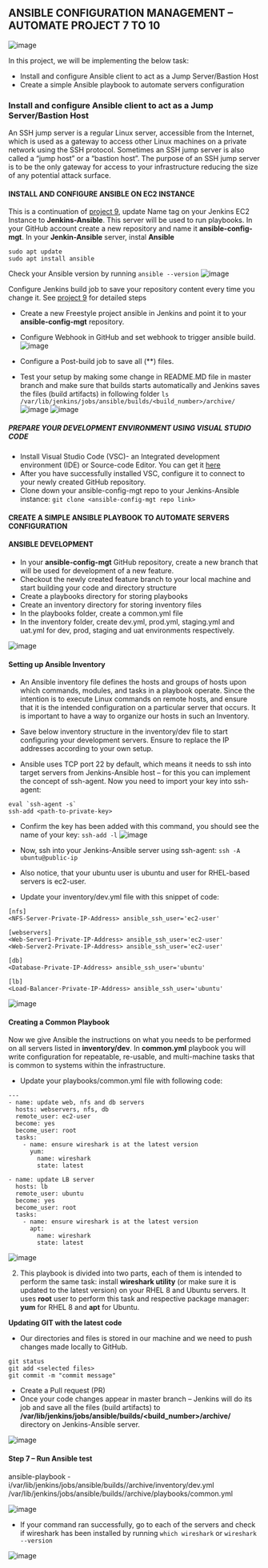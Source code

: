 ## ANSIBLE CONFIGURATION MANAGEMENT – AUTOMATE PROJECT 7 TO 10

![image](https://user-images.githubusercontent.com/116161693/233007313-6d3c10c0-7d01-49aa-b801-3e2ca0149358.png)

In this project, we will be implementing the below task:
- Install and configure Ansible client to act as a Jump Server/Bastion Host
- Create a simple Ansible playbook to automate servers configuration

### Install and configure Ansible client to act as a Jump Server/Bastion Host

An SSH jump server is a regular Linux server, accessible from the Internet, which is used as a gateway to access other Linux machines on a private network using the SSH protocol. Sometimes an SSH jump server is also called a “jump host” or a “bastion host”. The purpose of an SSH jump server is to be the only gateway for access to your infrastructure reducing the size of any potential attack surface.

#### INSTALL AND CONFIGURE ANSIBLE ON EC2 INSTANCE
This is a continuation of [project 9](https://github.com/ChinenyenwaN1/DevOps-Project-Documentation/blob/main/Project%209%20-%20Continuous%20Integration%20Pipeline%20for%20tooling%20website.md), update Name tag on your Jenkins EC2 Instance to **Jenkins-Ansible**. This server will be used to run playbooks.
In your GitHub account create a new repository and name it **ansible-config-mgt**.
In your **Jenkin-Ansible** server, instal **Ansible**
```
sudo apt update
sudo apt install ansible
```
Check your Ansible version by running `ansible --version`
![image](https://user-images.githubusercontent.com/116161693/233055574-f5268f61-0f84-4105-ba68-8ef233ab7e18.png)

Configure Jenkins build job to save your repository content every time you change it. See [project 9](https://github.com/ChinenyenwaN1/DevOps-Project-Documentation/blob/main/Project%209%20-%20Continuous%20Integration%20Pipeline%20for%20tooling%20website.md) for detailed steps
- Create a new Freestyle project ansible in Jenkins and point it to your **ansible-config-mgt** repository.
- Configure Webhook in GitHub and set webhook to trigger ansible build.
  ![image](https://user-images.githubusercontent.com/116161693/233049004-9d3317d1-5394-4382-a98a-22cafca57256.png)

- Configure a Post-build job to save all (**) files. 
- Test your setup by making some change in README.MD file in master branch and make sure that builds starts automatically and Jenkins saves the files (build artifacts) in following folder `ls /var/lib/jenkins/jobs/ansible/builds/<build_number>/archive/`
  ![image](https://user-images.githubusercontent.com/116161693/233049703-e779bf0f-5410-4299-9ee7-950d3364907c.png)
  ![image](https://user-images.githubusercontent.com/116161693/233055181-baaf9531-d9dc-4835-aaae-58997fb73c31.png)
    
##### PREPARE YOUR DEVELOPMENT ENVIRONMENT USING VISUAL STUDIO CODE
- Install Visual Studio Code (VSC)- an Integrated development environment (IDE) or Source-code Editor. You can get it [here](https://code.visualstudio.com/download)
- After you have successfully installed VSC, configure it to connect to your newly created GitHub repository.
- Clone down your ansible-config-mgt repo to your Jenkins-Ansible instance: `git clone <ansible-config-mgt repo link>`

#### CREATE A SIMPLE ANSIBLE PLAYBOOK TO AUTOMATE SERVERS CONFIGURATION

#### ANSIBLE DEVELOPMENT
- In your **ansible-config-mgt** GitHub repository, create a new branch that will be used for development of a new feature.
- Checkout the newly created feature branch to your local machine and start building your code and directory structure
- Create a playbooks directory for storing playbooks
- Create an inventory directory for storing inventory files
- In the playbooks folder, create a common.yml file
- In the inventory folder, create dev.yml, prod.yml, staging.yml and uat.yml for dev, prod, staging and uat environments respectively.

![image](https://user-images.githubusercontent.com/116161693/233051411-8514d728-7654-4170-90eb-60e42cd0295e.png)

#### Setting up Ansible Inventory
- An Ansible inventory file defines the hosts and groups of hosts upon which commands, modules, and tasks in a playbook operate. Since the intention is to execute Linux commands on remote hosts, and ensure that it is the intended configuration on a particular server that occurs. It is important to have a way to organize our hosts in such an Inventory.

- Save below inventory structure in the inventory/dev file to start configuring your development servers. Ensure to replace the IP addresses according to your own setup.
- Ansible uses TCP port 22 by default, which means it needs to ssh into target servers from Jenkins-Ansible host – for this you can implement the concept of ssh-agent. Now you need to import your key into ssh-agent: 

```
eval `ssh-agent -s`
ssh-add <path-to-private-key>
```
- Confirm the key has been added with this command, you should see the name of your key: `ssh-add -l`
![image](https://user-images.githubusercontent.com/116161693/233050056-9af96918-0651-4591-9fb2-c6f0e5a2f372.png)

- Now, ssh into your Jenkins-Ansible server using ssh-agent: `ssh -A ubuntu@public-ip`
- Also notice, that your ubuntu user is ubuntu and user for RHEL-based servers is ec2-user.
- Update your inventory/dev.yml file with this snippet of code:
```
[nfs]
<NFS-Server-Private-IP-Address> ansible_ssh_user='ec2-user'

[webservers]
<Web-Server1-Private-IP-Address> ansible_ssh_user='ec2-user'
<Web-Server2-Private-IP-Address> ansible_ssh_user='ec2-user'

[db]
<Database-Private-IP-Address> ansible_ssh_user='ubuntu' 

[lb]
<Load-Balancer-Private-IP-Address> ansible_ssh_user='ubuntu'
```
![image](https://user-images.githubusercontent.com/116161693/233051740-5e066ff5-d1de-4ea4-ac35-f69554366cc1.png)

#### Creating a Common Playbook
Now we give Ansible the instructions on what you needs to be performed on all servers listed in **inventory/dev**. In **common.yml** playbook you will write configuration for repeatable, re-usable, and multi-machine tasks that is common to systems within the infrastructure.
- Update your playbooks/common.yml file with following code:
```
---
- name: update web, nfs and db servers
  hosts: webservers, nfs, db
  remote_user: ec2-user
  become: yes
  become_user: root
  tasks:
    - name: ensure wireshark is at the latest version
      yum:
        name: wireshark
        state: latest

- name: update LB server
  hosts: lb
  remote_user: ubuntu
  become: yes
  become_user: root
  tasks:
    - name: ensure wireshark is at the latest version
      apt:
        name: wireshark
        state: latest
```
![image](https://user-images.githubusercontent.com/116161693/233050712-55d461fc-b8ba-47ff-ae6d-6586ed14d09d.png)

2. This playbook is divided into two parts, each of them is intended to perform the same task: install **wireshark utility** (or make sure it is updated to the latest version) on your RHEL 8 and Ubuntu servers. It uses **root** user to perform this task and respective package manager: **yum** for RHEL 8 and **apt** for Ubuntu.

**Updating GIT with the latest code**
- Our directories and files is stored in our machine and we need to push changes made locally to GitHub.

```
git status
git add <selected files>
git commit -m "commit message"
```
- Create a Pull request (PR)
- Once your code changes appear in master branch – Jenkins will do its job and save all the files (build artifacts) to **/var/lib/jenkins/jobs/ansible/builds/<build_number>/archive/** directory on Jenkins-Ansible server.

![image](https://user-images.githubusercontent.com/116161693/233051903-94332f60-663d-4d99-b32a-2031eea856b6.png)

#### Step 7 – Run Ansible test
ansible-playbook -i/var/lib/jenkins/jobs/ansible/builds/<build-number>/archive/inventory/dev.yml /var/lib/jenkins/jobs/ansible/builds/<build-number>/archive/playbooks/common.yml

![image](https://user-images.githubusercontent.com/116161693/233052358-70deed5e-4f89-4571-bc10-6aaf6d8a143e.png)

- If your command ran successfully, go to each of the servers and check if wireshark has been installed by running `which wireshark` or `wireshark --version`
  
![image](https://user-images.githubusercontent.com/116161693/233052432-d142a979-6836-4a20-8992-7a22d7a8f89d.png)
